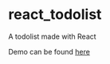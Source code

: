 # react_todolist
A todolist made with React


Demo can be found [here](http://www.cyrmath.com/demo_projects/react_todolist/todolist.html)
